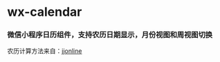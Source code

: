 # wx-calendar
 ### 微信小程序日历组件，支持农历日期显示，月份视图和周视图切换

农历计算方法来自：[jjonline](https://github.com/jjonline/calendar.js)
